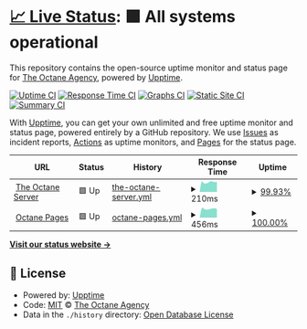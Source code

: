 # [📈 Live Status](https://status.theoctaneserver.com): <!--live status--> **🟩 All systems operational**

This repository contains the open-source uptime monitor and status page for [The Octane Agency](https://www.theoctaneagency.com), powered by [Upptime](https://github.com/upptime/upptime).

[![Uptime CI](https://github.com/octane-agency/status/workflows/Uptime%20CI/badge.svg)](https://github.com/octane-agency/status/actions?query=workflow%3A%22Uptime+CI%22)
[![Response Time CI](https://github.com/octane-agency/status/workflows/Response%20Time%20CI/badge.svg)](https://github.com/octane-agency/status/actions?query=workflow%3A%22Response+Time+CI%22)
[![Graphs CI](https://github.com/octane-agency/status/workflows/Graphs%20CI/badge.svg)](https://github.com/octane-agency/status/actions?query=workflow%3A%22Graphs+CI%22)
[![Static Site CI](https://github.com/octane-agency/status/workflows/Static%20Site%20CI/badge.svg)](https://github.com/octane-agency/status/actions?query=workflow%3A%22Static+Site+CI%22)
[![Summary CI](https://github.com/octane-agency/status/workflows/Summary%20CI/badge.svg)](https://github.com/octane-agency/status/actions?query=workflow%3A%22Summary+CI%22)

With [Upptime](https://upptime.js.org), you can get your own unlimited and free uptime monitor and status page, powered entirely by a GitHub repository. We use [Issues](https://github.com/octane-agency/status/issues) as incident reports, [Actions](https://github.com/octane-agency/status/actions) as uptime monitors, and [Pages](https://status.theoctaneserver.com) for the status page.

<!--start: status pages-->
<!-- This summary is generated by Upptime (https://github.com/upptime/upptime) -->
<!-- Do not edit this manually, your changes will be overwritten -->
<!-- prettier-ignore -->
| URL | Status | History | Response Time | Uptime |
| --- | ------ | ------- | ------------- | ------ |
| <img alt="" src="https://favicons.githubusercontent.com/www.theoctaneserver.com" height="13"> [The Octane Server](https://www.theoctaneserver.com) | 🟩 Up | [the-octane-server.yml](https://github.com/octane-agency/status/commits/HEAD/history/the-octane-server.yml) | <details><summary><img alt="Response time graph" src="./graphs/the-octane-server/response-time-week.png" height="20"> 210ms</summary><br><a href="https://status.theoctaneserver.com/history/the-octane-server"><img alt="Response time 221" src="https://img.shields.io/endpoint?url=https%3A%2F%2Fraw.githubusercontent.com%2Foctane-agency%2Fstatus%2FHEAD%2Fapi%2Fthe-octane-server%2Fresponse-time.json"></a><br><a href="https://status.theoctaneserver.com/history/the-octane-server"><img alt="24-hour response time 217" src="https://img.shields.io/endpoint?url=https%3A%2F%2Fraw.githubusercontent.com%2Foctane-agency%2Fstatus%2FHEAD%2Fapi%2Fthe-octane-server%2Fresponse-time-day.json"></a><br><a href="https://status.theoctaneserver.com/history/the-octane-server"><img alt="7-day response time 210" src="https://img.shields.io/endpoint?url=https%3A%2F%2Fraw.githubusercontent.com%2Foctane-agency%2Fstatus%2FHEAD%2Fapi%2Fthe-octane-server%2Fresponse-time-week.json"></a><br><a href="https://status.theoctaneserver.com/history/the-octane-server"><img alt="30-day response time 218" src="https://img.shields.io/endpoint?url=https%3A%2F%2Fraw.githubusercontent.com%2Foctane-agency%2Fstatus%2FHEAD%2Fapi%2Fthe-octane-server%2Fresponse-time-month.json"></a><br><a href="https://status.theoctaneserver.com/history/the-octane-server"><img alt="1-year response time 221" src="https://img.shields.io/endpoint?url=https%3A%2F%2Fraw.githubusercontent.com%2Foctane-agency%2Fstatus%2FHEAD%2Fapi%2Fthe-octane-server%2Fresponse-time-year.json"></a></details> | <details><summary><a href="https://status.theoctaneserver.com/history/the-octane-server">99.93%</a></summary><a href="https://status.theoctaneserver.com/history/the-octane-server"><img alt="All-time uptime 99.97%" src="https://img.shields.io/endpoint?url=https%3A%2F%2Fraw.githubusercontent.com%2Foctane-agency%2Fstatus%2FHEAD%2Fapi%2Fthe-octane-server%2Fuptime.json"></a><br><a href="https://status.theoctaneserver.com/history/the-octane-server"><img alt="24-hour uptime 100.00%" src="https://img.shields.io/endpoint?url=https%3A%2F%2Fraw.githubusercontent.com%2Foctane-agency%2Fstatus%2FHEAD%2Fapi%2Fthe-octane-server%2Fuptime-day.json"></a><br><a href="https://status.theoctaneserver.com/history/the-octane-server"><img alt="7-day uptime 99.93%" src="https://img.shields.io/endpoint?url=https%3A%2F%2Fraw.githubusercontent.com%2Foctane-agency%2Fstatus%2FHEAD%2Fapi%2Fthe-octane-server%2Fuptime-week.json"></a><br><a href="https://status.theoctaneserver.com/history/the-octane-server"><img alt="30-day uptime 99.89%" src="https://img.shields.io/endpoint?url=https%3A%2F%2Fraw.githubusercontent.com%2Foctane-agency%2Fstatus%2FHEAD%2Fapi%2Fthe-octane-server%2Fuptime-month.json"></a><br><a href="https://status.theoctaneserver.com/history/the-octane-server"><img alt="1-year uptime 99.97%" src="https://img.shields.io/endpoint?url=https%3A%2F%2Fraw.githubusercontent.com%2Foctane-agency%2Fstatus%2FHEAD%2Fapi%2Fthe-octane-server%2Fuptime-year.json"></a></details>
| <img alt="" src="https://favicons.githubusercontent.com/octanepages.com" height="13"> [Octane Pages](https://octanepages.com) | 🟩 Up | [octane-pages.yml](https://github.com/octane-agency/status/commits/HEAD/history/octane-pages.yml) | <details><summary><img alt="Response time graph" src="./graphs/octane-pages/response-time-week.png" height="20"> 456ms</summary><br><a href="https://status.theoctaneserver.com/history/octane-pages"><img alt="Response time 506" src="https://img.shields.io/endpoint?url=https%3A%2F%2Fraw.githubusercontent.com%2Foctane-agency%2Fstatus%2FHEAD%2Fapi%2Foctane-pages%2Fresponse-time.json"></a><br><a href="https://status.theoctaneserver.com/history/octane-pages"><img alt="24-hour response time 446" src="https://img.shields.io/endpoint?url=https%3A%2F%2Fraw.githubusercontent.com%2Foctane-agency%2Fstatus%2FHEAD%2Fapi%2Foctane-pages%2Fresponse-time-day.json"></a><br><a href="https://status.theoctaneserver.com/history/octane-pages"><img alt="7-day response time 456" src="https://img.shields.io/endpoint?url=https%3A%2F%2Fraw.githubusercontent.com%2Foctane-agency%2Fstatus%2FHEAD%2Fapi%2Foctane-pages%2Fresponse-time-week.json"></a><br><a href="https://status.theoctaneserver.com/history/octane-pages"><img alt="30-day response time 485" src="https://img.shields.io/endpoint?url=https%3A%2F%2Fraw.githubusercontent.com%2Foctane-agency%2Fstatus%2FHEAD%2Fapi%2Foctane-pages%2Fresponse-time-month.json"></a><br><a href="https://status.theoctaneserver.com/history/octane-pages"><img alt="1-year response time 506" src="https://img.shields.io/endpoint?url=https%3A%2F%2Fraw.githubusercontent.com%2Foctane-agency%2Fstatus%2FHEAD%2Fapi%2Foctane-pages%2Fresponse-time-year.json"></a></details> | <details><summary><a href="https://status.theoctaneserver.com/history/octane-pages">100.00%</a></summary><a href="https://status.theoctaneserver.com/history/octane-pages"><img alt="All-time uptime 99.97%" src="https://img.shields.io/endpoint?url=https%3A%2F%2Fraw.githubusercontent.com%2Foctane-agency%2Fstatus%2FHEAD%2Fapi%2Foctane-pages%2Fuptime.json"></a><br><a href="https://status.theoctaneserver.com/history/octane-pages"><img alt="24-hour uptime 100.00%" src="https://img.shields.io/endpoint?url=https%3A%2F%2Fraw.githubusercontent.com%2Foctane-agency%2Fstatus%2FHEAD%2Fapi%2Foctane-pages%2Fuptime-day.json"></a><br><a href="https://status.theoctaneserver.com/history/octane-pages"><img alt="7-day uptime 100.00%" src="https://img.shields.io/endpoint?url=https%3A%2F%2Fraw.githubusercontent.com%2Foctane-agency%2Fstatus%2FHEAD%2Fapi%2Foctane-pages%2Fuptime-week.json"></a><br><a href="https://status.theoctaneserver.com/history/octane-pages"><img alt="30-day uptime 99.90%" src="https://img.shields.io/endpoint?url=https%3A%2F%2Fraw.githubusercontent.com%2Foctane-agency%2Fstatus%2FHEAD%2Fapi%2Foctane-pages%2Fuptime-month.json"></a><br><a href="https://status.theoctaneserver.com/history/octane-pages"><img alt="1-year uptime 99.97%" src="https://img.shields.io/endpoint?url=https%3A%2F%2Fraw.githubusercontent.com%2Foctane-agency%2Fstatus%2FHEAD%2Fapi%2Foctane-pages%2Fuptime-year.json"></a></details>

<!--end: status pages-->

[**Visit our status website →**](https://status.theoctaneserver.com)

## 📄 License

- Powered by: [Upptime](https://github.com/upptime/upptime)
- Code: [MIT](./LICENSE) © [The Octane Agency](https://www.theoctaneagency.com)
- Data in the `./history` directory: [Open Database License](https://opendatacommons.org/licenses/odbl/1-0/)
